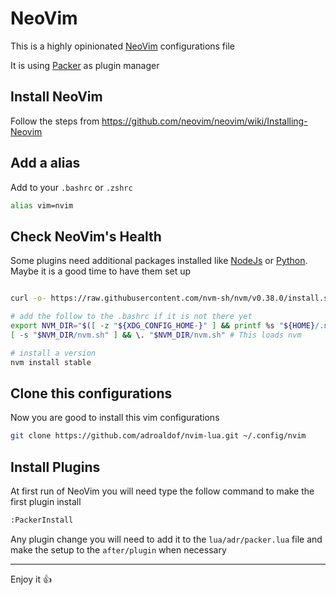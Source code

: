 # NeoVim

This is a highly opinionated [NeoVim](https://neovim.io/) configurations file

It is using [Packer](https://github.com/wbthomason/packer.nvim) as plugin manager

## Install NeoVim

Follow the steps from https://github.com/neovim/neovim/wiki/Installing-Neovim

## Add a alias

Add to your `.bashrc` or `.zshrc`

```bash
alias vim=nvim
```

## Check NeoVim's Health

Some plugins need additional packages installed like [NodeJs](https://nodejs.org/) or [Python](https://www.python.org/). Maybe it is a good time to have them set up

```bash

curl -o- https://raw.githubusercontent.com/nvm-sh/nvm/v0.38.0/install.sh | bash

# add the follow to the .bashrc if it is not there yet
export NVM_DIR="$([ -z "${XDG_CONFIG_HOME-}" ] && printf %s "${HOME}/.nvm" || printf %s "${XDG_CONFIG_HOME}/nvm")"
[ -s "$NVM_DIR/nvm.sh" ] && \. "$NVM_DIR/nvm.sh" # This loads nvm

# install a version
nvm install stable
```

## Clone this configurations

Now you are good to install this vim configurations

```bash
git clone https://github.com/adroaldof/nvim-lua.git ~/.config/nvim
```

## Install Plugins

At first run of NeoVim you will need type the follow command to make the first plugin install

```bash
:PackerInstall
```

Any plugin change you will need to add it to the `lua/adr/packer.lua` file and make the setup to the `after/plugin` when necessary

---

Enjoy it :+1:
